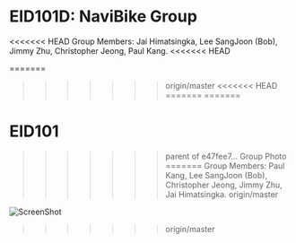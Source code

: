 # EID101D: NaviBike Group 
<<<<<<< HEAD
Group Members: Jai Himatsingka, Lee SangJoon (Bob), Jimmy Zhu, Christopher Jeong, Paul Kang. 
<<<<<<< HEAD

=======
>>>>>>> origin/master
<<<<<<< HEAD
=======
=======
# EID101
>>>>>>> parent of e47fee7... Group Photo
=======
Group Members: Paul Kang, Lee SangJoon (Bob), Christopher Jeong, Jimmy Zhu, Jai Himatsingka. 
>>>>>>> origin/master

![ScreenShot](https://cloud.githubusercontent.com/assets/14917658/10501490/1f2a0fca-72b0-11e5-8149-4ac11e7d1862.png)
>>>>>>> origin/master
